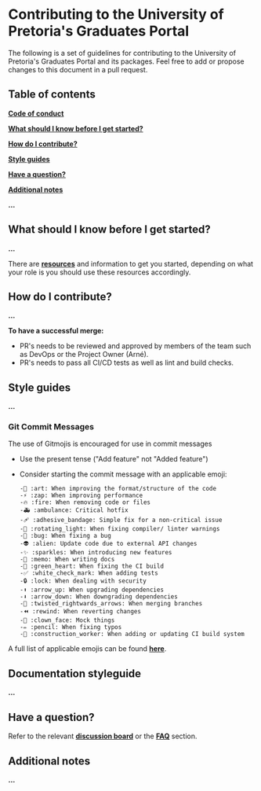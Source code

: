 # Contributing to the University of Pretoria's Graduates Portal

The following is a set of guidelines for contributing to the University of Pretoria's Graduates Portal and its packages. 
Feel free to add or propose changes to this document in a pull request.

## Table of contents

**[Code of conduct](https://github.com/COS-301/graduates/blob/develop/CODE_OF_CONDUCT.md)**

**[What should I know before I get started?](https://github.com/COS-301/graduates/blob/develop/CONTRIBUTING.md#what-should-i-know-before-i-get-started)**

**[How do I contribute?](https://github.com/COS-301/graduates/blob/develop/CONTRIBUTING.md#how-do-i-contribute)**

**[Style guides](https://github.com/COS-301/graduates/blob/develop/CONTRIBUTING.md#style-guides)**

**[Have a question?](https://github.com/COS-301/graduates/blob/develop/CONTRIBUTING.md#have-a-question)**

**[Additional notes](https://github.com/COS-301/graduates/blob/develop/CONTRIBUTING.md#additional-notes)**

**...**

## What should I know before I get started?
**...**

There are **[resources](https://github.com/COS-301/graduates/wiki/Requirements#more-technical-requirements)** and information to get you started, 
depending on what your role is you should use these resources accordingly.

## How do I contribute? 
**...**

**To have a successful merge:**
- PR's needs to be reviewed and approved by members of the team such as DevOps or the Project Owner (Arné).
- PR's needs to pass all CI/CD tests as well as lint and build checks.

## Style guides
**...**

### Git Commit Messages
The use of Gitmojis is encouraged for use in commit messages
- Use the present tense ("Add feature" not "Added feature")
- Consider starting the commit message with an applicable emoji:
       
      -🎨 :art: When improving the format/structure of the code
      -⚡️ :zap: When improving performance
      -🔥 :fire: When removing code or files
      -🚑 :ambulance: Critical hotfix
      -🩹 :adhesive_bandage: Simple fix for a non-critical issue
      -🚨 :rotating_light: When fixing compiler/ linter warnings
      -🐛 :bug: When fixing a bug
      -👽️ :alien: Update code due to external API changes
      -✨ :sparkles: When introducing new features
      -📝 :memo: When writing docs
      -💚 :green_heart: When fixing the CI build
      -✅ :white_check_mark: When adding tests
      -🔒 :lock: When dealing with security
      -⬆️ :arrow_up: When upgrading dependencies
      -⬇️ :arrow_down: When downgrading dependencies
      -🔀 :twisted_rightwards_arrows: When merging branches
      -⏪️ :rewind: When reverting changes
      -🤡 :clown_face: Mock things
      -✏️ :pencil: When fixing typos
      -👷 :construction_worker: When adding or updating CI build system
      
A full list of applicable emojis can be found **[here](https://gitmoji.dev/)**.

## Documentation styleguide

**...**

## Have a question?

Refer to the relevant **[discussion board](https://github.com/COS-301/graduates/discussions)** or the **[FAQ](https://github.com/COS-301/graduates/wiki/FAQ)** section.

## Additional notes

**...**

